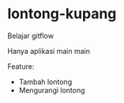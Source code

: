 # lontong-kupang
Belajar gitflow

Hanya aplikasi main main

Feature:

* Tambah lontong
* Mengurangi lontong
